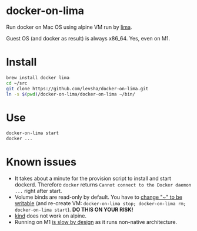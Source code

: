 # docker-on-lima
Run docker on Mac OS using alpine VM run by [lima](https://github.com/lima-vm/lima).

Guest OS (and docker as result) is always x86_64. Yes, even on M1.


# Install

```sh
brew install docker lima
cd ~/src
git clone https://github.com/levsha/docker-on-lima.git
ln -s $(pwd)/docker-on-lima/docker-on-lima ~/bin/
```

# Use
```sh
docker-on-lima start
docker ...
```

# Known issues
* It takes about a minute for the provision script to install and start dockerd. Therefore `docker` returns `Cannot connect to the Docker daemon ...` right after start.
* Volume binds are read-only by default. You have to [change "~" to be writable](https://github.com/levsha/docker-on-lima/blob/main/docker-on-lima.yaml#L10) (and re-create VM: `docker-on-lima stop; docker-on-lima rm; docker-on-lima start`). **DO THIS ON YOUR RISK!**
* [kind](https://kind.sigs.k8s.io/) does not work on alpine.
* Running on M1 [is slow by design](https://github.com/lima-vm/lima#qemu-is-slow) as it runs non-native architecture.
